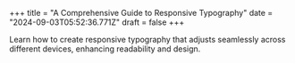+++
title = "A Comprehensive Guide to Responsive Typography"
date = "2024-09-03T05:52:36.771Z"
draft = false
+++

  Learn how to create responsive typography that adjusts seamlessly across different devices, enhancing readability and design.
        